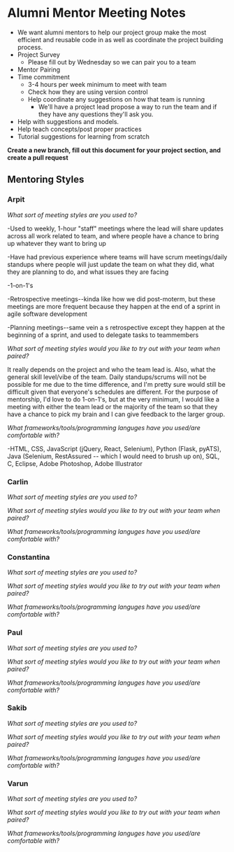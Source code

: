 # Alumni Mentor Meeting Notes

* We want alumni mentors to help our project group make the most efficient and reusable code in as well as coordinate the project building process.
* Project Survey
  * Please fill out by Wednesday so we can pair you to a team
* Mentor Pairing
* Time commitment
  * 3-4 hours per week minimum to meet with team
  * Check how they are using version control
  * Help coordinate any suggestions on how that team is running
    * We'll have a project lead propose a way to run the team and if they have any questions they'll ask you.
* Help with suggestions and models.
 * Help teach concepts/post proper practices
* Tutorial suggestions for learning from scratch

**Create a new branch, fill out this document for your project section, and create a pull request**

## Mentoring Styles

### Arpit

*What sort of meeting styles are you used to?*

-Used to weekly, 1-hour "staff" meetings where the lead will share updates across all work related to team, and where people have a chance to bring up whatever they want to bring up

-Have had previous experience where teams will have scrum meetings/daily standups where people will just update the team on what they did, what they are planning to do, and what issues they are facing

-1-on-1's

-Retrospective meetings--kinda like how we did post-moterm, but these meetings are more frequent because they happen at the end of a sprint in agile software development

-Planning meetings--same vein a s retrospective except they happen at the beginning of a sprint, and used to delegate tasks to teammembers

*What sort of meeting styles would you like to try out with your team when paired?*

It really depends on the project and who the team lead is. Also, what the general skill level/vibe of the team. Daily standups/scrums will not be possible for me due to the time difference, and I'm pretty sure would still be difficult given that everyone's schedules are different. For the purpose of mentorship, I'd love to do 1-on-1's, but at the very minimum, I would like a meeting with either the team lead or the majority of the team so that they have a chance to pick my brain and I can give feedback to the larger group.

*What frameworks/tools/programming languges have you used/are comfortable with?*

-HTML, CSS, JavaScript (jQuery, React, Selenium), Python (Flask, pyATS), Java (Selenium, RestAssured -- which I would need to brush up on), SQL, C, Eclipse, Adobe Photoshop, Adobe Illustrator


### Carlin

*What sort of meeting styles are you used to?*

*What sort of meeting styles would you like to try out with your team when paired?*

*What frameworks/tools/programming languges have you used/are comfortable with?*

### Constantina

*What sort of meeting styles are you used to?*

*What sort of meeting styles would you like to try out with your team when paired?*

*What frameworks/tools/programming languges have you used/are comfortable with?*

### Paul

*What sort of meeting styles are you used to?*

*What sort of meeting styles would you like to try out with your team when paired?*

*What frameworks/tools/programming languges have you used/are comfortable with?*

### Sakib

*What sort of meeting styles are you used to?*

*What sort of meeting styles would you like to try out with your team when paired?*

*What frameworks/tools/programming languges have you used/are comfortable with?*

### Varun

*What sort of meeting styles are you used to?*

*What sort of meeting styles would you like to try out with your team when paired?*

*What frameworks/tools/programming languges have you used/are comfortable with?*
